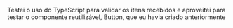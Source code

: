 Testei o uso do TypeScript para validar os itens recebidos e aproveitei para testar o componente reutilizável, Button, que eu havia criado anteriormente 
